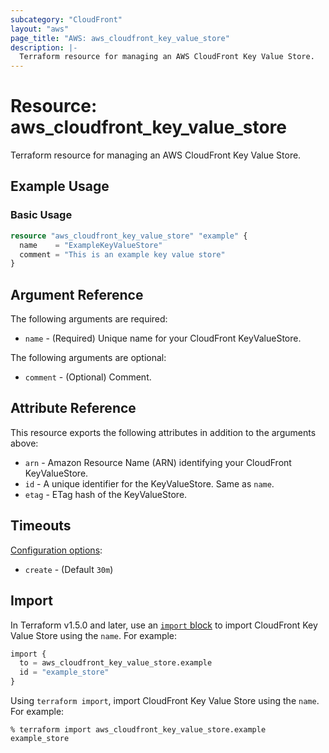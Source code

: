 ```yaml
---
subcategory: "CloudFront"
layout: "aws"
page_title: "AWS: aws_cloudfront_key_value_store"
description: |-
  Terraform resource for managing an AWS CloudFront Key Value Store.
---
```


# Resource: aws_cloudfront_key_value_store

Terraform resource for managing an AWS CloudFront Key Value Store.

## Example Usage

### Basic Usage

```terraform
resource "aws_cloudfront_key_value_store" "example" {
  name    = "ExampleKeyValueStore"
  comment = "This is an example key value store"
}
```

## Argument Reference

The following arguments are required:

* `name` - (Required) Unique name for your CloudFront KeyValueStore.

The following arguments are optional:

* `comment` - (Optional) Comment.

## Attribute Reference

This resource exports the following attributes in addition to the arguments above:

* `arn` - Amazon Resource Name (ARN) identifying your CloudFront KeyValueStore.
* `id` - A unique identifier for the KeyValueStore. Same as `name`.
* `etag` - ETag hash of the KeyValueStore.

## Timeouts

[Configuration options](https://developer.hashicorp.com/terraform/language/resources/syntax#operation-timeouts):

* `create` - (Default `30m`)

## Import

In Terraform v1.5.0 and later, use an [`import` block](https://developer.hashicorp.com/terraform/language/import) to import CloudFront Key Value Store using the `name`. For example:

```terraform
import {
  to = aws_cloudfront_key_value_store.example
  id = "example_store"
}
```

Using `terraform import`, import CloudFront Key Value Store using the `name`. For example:

```console
% terraform import aws_cloudfront_key_value_store.example example_store
```
